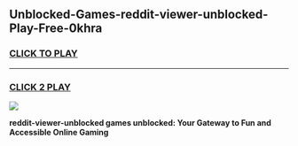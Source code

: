 
## Unblocked-Games-reddit-viewer-unblocked-Play-Free-0khra
<h3>
<a href="https://premium76.site?title=reddit-viewer-unblocked&ref=10A">CLICK TO PLAY</a></h3>
<hr>

<h3>
<a href="https://premium76.site?title=reddit-viewer-unblocked&ref=10A">CLICK 2 PLAY</a>
  
</h3>

<a href="https://premium76.site?title=reddit-viewer-unblocked&ref=10A"><img src="https://clearcache.store/games.png"></a>


**reddit-viewer-unblocked games unblocked: Your Gateway to Fun and Accessible Online Gaming**
